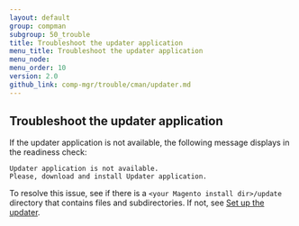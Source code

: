 ```yaml
---
layout: default
group: compman
subgroup: 50_trouble
title: Troubleshoot the updater application
menu_title: Troubleshoot the updater application
menu_node: 
menu_order: 10
version: 2.0
github_link: comp-mgr/trouble/cman/updater.md
---
```


<h2 id="trouble-updater">Troubleshoot the updater application</h2>
If the updater application is not available, the following message displays in the readiness check:

	Updater application is not available. 
	Please, download and install Updater application.

To resolve this issue, see if there is a `<your Magento install dir>/update` directory that contains files and subdirectories. If not, see <a href="{{page.baseurl}}install-gde/prereq/prereq_updater.html">Set up the updater</a>.
